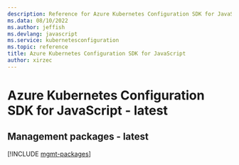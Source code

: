 ```yaml
---
description: Reference for Azure Kubernetes Configuration SDK for JavaScript
ms.data: 08/10/2022
ms.author: jeffish
ms.devlang: javascript
ms.service: kubernetesconfiguration
ms.topic: reference
title: Azure Kubernetes Configuration SDK for JavaScript
author: xirzec
---
```

# Azure Kubernetes Configuration SDK for JavaScript - latest

## Management packages - latest
[!INCLUDE [mgmt-packages](kubernetes-configuration-mgmt-index.md)]